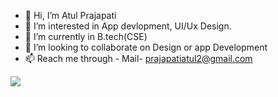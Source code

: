 - 👋 Hi, I’m Atul Prajapati
- 👀 I’m interested in App devlopment, UI/Ux Design. 
- 🌱 I’m currently in B.tech(CSE) 
- 💞️ I’m looking to collaborate on Design or app Development
- 📫 Reach me through - Mail- prajapatiatul2@gmail.com
                         
<img src="https://img.icons8.com/cotton/64/000000/pacman.png"/>

